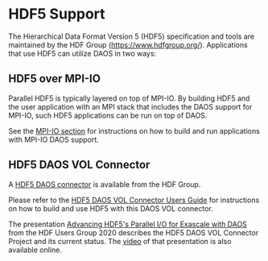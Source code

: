 # HDF5 Support

The Hierarchical Data Format Version 5 (HDF5) specification and tools are
maintained by the HDF Group (https://www.hdfgroup.org/).
Applications that use HDF5 can utilize DAOS in two ways:

## HDF5 over MPI-IO

Parallel HDF5 is typically layered on top of MPI-IO.
By building HDF5 and the user application with an MPI stack that
includes the DAOS support for MPI-IO, such HDF5 applications can
be run on top of DAOS.

See the [MPI-IO section](mpi-io.md) for instructions on how
to build and run applications with MPI-IO DAOS support.

## HDF5 DAOS VOL Connector

A [HDF5 DAOS connector](https://github.com/HDFGroup/vol-daos)
is available from the HDF Group.

Please refer to the [HDF5 DAOS VOL Connector Users
Guide](https://github.com/HDFGroup/vol-daos/blob/release/2.2/docs/users_guide.pdf)
for instructions on how to build and use HDF5 with this DAOS VOL connector.

The presentation [Advancing HDF5's Parallel I/O for Exascale with
DAOS](https://www.hdfgroup.org/wp-content/uploads/2020/10/HDF5_HUG_2020_DAOS.pdf)
from the HDF Users Group 2020 describes the HDF5 DAOS VOL Connector Project
and its current status.  The [video](https://youtu.be/P_V7y_G4vM0)
of that presentation is also available online.

